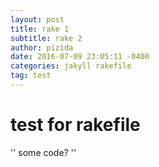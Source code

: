 ```yaml
---
layout: post
title: rake 1
subtitle: rake 2
author: pizida
date: 2016-07-09 23:05:11 -0400
categories: jakyll rakefile
tag: test
---
```

# test for rakefile
''
some code?
''
